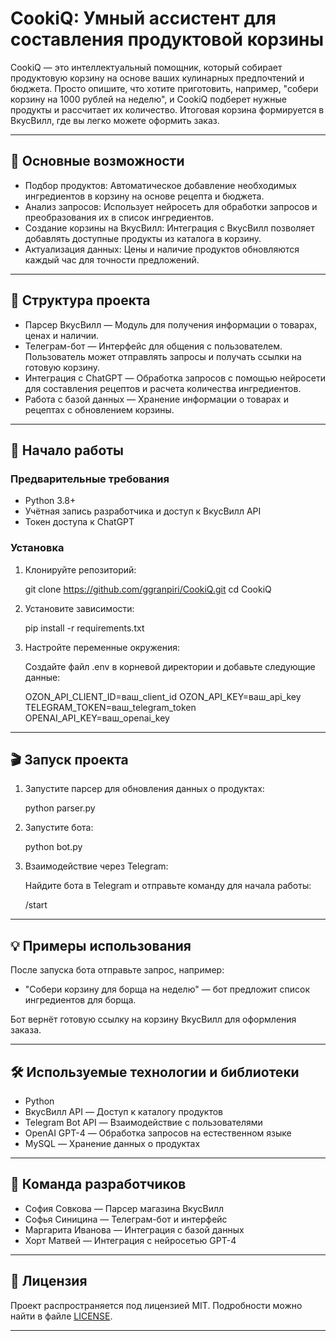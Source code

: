 # CookiQ: Умный ассистент для составления продуктовой корзины

CookiQ — это интеллектуальный помощник, который собирает продуктовую корзину на основе ваших кулинарных предпочтений и бюджета. Просто опишите, что хотите приготовить, например, "собери корзину на 1000 рублей на неделю", и CookiQ подберет нужные продукты и рассчитает их количество. Итоговая корзина формируется в ВкусВилл, где вы легко можете оформить заказ.

---

## 🌟 Основные возможности

- Подбор продуктов: Автоматическое добавление необходимых ингредиентов в корзину на основе рецепта и бюджета.
- Анализ запросов: Использует нейросеть для обработки запросов и преобразования их в список ингредиентов.
- Создание корзины на ВкусВилл: Интеграция с ВкусВилл позволяет добавлять доступные продукты из каталога в корзину.
- Актуализация данных: Цены и наличие продуктов обновляются каждый час для точности предложений.

---

## 📁 Структура проекта

- Парсер ВкусВилл — Модуль для получения информации о товарах, ценах и наличии.
- Телеграм-бот — Интерфейс для общения с пользователем. Пользователь может отправлять запросы и получать ссылки на готовую корзину.
- Интеграция с ChatGPT — Обработка запросов с помощью нейросети для составления рецептов и расчета количества ингредиентов.
- Работа с базой данных — Хранение информации о товарах и рецептах с обновлением корзины.

---

## 🚀 Начало работы

### Предварительные требования

- Python 3.8+
- Учётная запись разработчика и доступ к ВкусВилл API
- Токен доступа к ChatGPT

### Установка

1. Клонируйте репозиторий:

   
    git clone https://github.com/ggranpiri/CookiQ.git
    cd CookiQ
    
2. Установите зависимости:

   
    pip install -r requirements.txt
    
3. Настройте переменные окружения:

    Создайте файл .env в корневой директории и добавьте следующие данные:

   
    OZON_API_CLIENT_ID=ваш_client_id
    OZON_API_KEY=ваш_api_key
    TELEGRAM_TOKEN=ваш_telegram_token
    OPENAI_API_KEY=ваш_openai_key
    
---

## 🎬 Запуск проекта

1. Запустите парсер для обновления данных о продуктах:

   
    python parser.py
    
2. Запустите бота:

   
    python bot.py
    
3. Взаимодействие через Telegram:

    Найдите бота в Telegram и отправьте команду для начала работы:

   
    /start
    
---

## 💡 Примеры использования

После запуска бота отправьте запрос, например:

- "Собери корзину для борща на неделю" — бот предложит список ингредиентов для борща.

Бот вернёт готовую ссылку на корзину ВкусВилл для оформления заказа.

---

## 🛠 Используемые технологии и библиотеки

- Python
- ВкусВилл API — Доступ к каталогу продуктов
- Telegram Bot API — Взаимодействие с пользователями
- OpenAI GPT-4 — Обработка запросов на естественном языке
- MySQL — Хранение данных о продуктах

---

## 👥 Команда разработчиков

- София Совкова — Парсер магазина ВкусВилл
- Софья Синицина — Телеграм-бот и интерфейс
- Маргарита Иванова — Интеграция с базой данных
- Хорт Матвей — Интеграция с нейросетью GPT-4

---

## 📜 Лицензия

Проект распространяется под лицензией MIT. Подробности можно найти в файле [LICENSE](./LICENSE).

---
